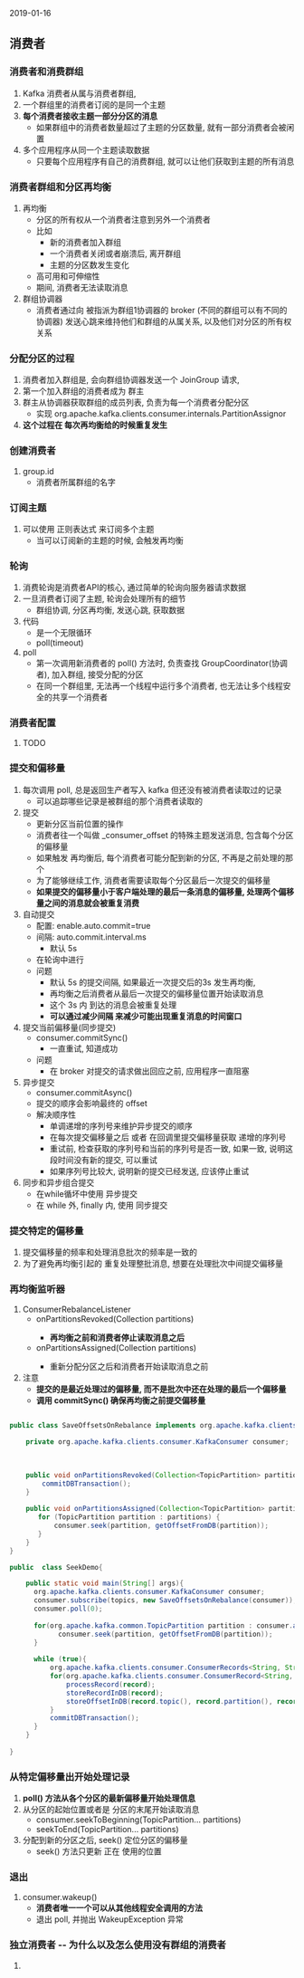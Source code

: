 2019-01-16

## 消费者

### 消费者和消费群组
1. Kafka 消费者从属与消费者群组, 
2. 一个群组里的消费者订阅的是同一个主题
3. **每个消费者接收主题一部分分区的消息**
    - 如果群组中的消费者数量超过了主题的分区数量, 就有一部分消费者会被闲置
4. 多个应用程序从同一个主题读取数据
    - 只要每个应用程序有自己的消费群组, 就可以让他们获取到主题的所有消息
    
### 消费者群组和分区再均衡
1. 再均衡
    - 分区的所有权从一个消费者注意到另外一个消费者
    - 比如
        - 新的消费者加入群组
        - 一个消费者关闭或者崩溃后, 离开群组
        - 主题的分区数发生变化
    - 高可用和可伸缩性
    - 期间, 消费者无法读取消息
2. 群组协调器
    - 消费者通过向 被指派为群组1协调器的 broker (不同的群组可以有不同的协调器) 发送心跳来维持他们和群组的从属关系, 以及他们对分区的所有权关系

### 分配分区的过程
1. 消费者加入群组是, 会向群组协调器发送一个 JoinGroup 请求, 
2. 第一个加入群组的消费者成为 群主
3. 群主从协调器获取群组的成员列表, 负责为每一个消费者分配分区
    - 实现 org.apache.kafka.clients.consumer.internals.PartitionAssignor
4. **这个过程在 每次再均衡给的时候重复发生**

### 创建消费者
1. group.id
    - 消费者所属群组的名字
    
### 订阅主题
1. 可以使用 正则表达式 来订阅多个主题
    - 当可以订阅新的主题的时候, 会触发再均衡

### 轮询
1. 消费轮询是消费者API的核心, 通过简单的轮询向服务器请求数据
2. 一旦消费者订阅了主题, 轮询会处理所有的细节
    - 群组协调, 分区再均衡, 发送心跳, 获取数据
3. 代码
    - 是一个无限循环
    - poll(timeout) 
4. poll
    - 第一次调用新消费者的 poll() 方法时, 负责查找 GroupCoordinator(协调者), 加入群组, 接受分配的分区 
    - 在同一个群组里, 无法再一个线程中运行多个消费者, 也无法让多个线程安全的共享一个消费者
    
### 消费者配置
1. TODO

### 提交和偏移量
1. 每次调用 poll, 总是返回生产者写入 kafka 但还没有被消费者读取过的记录
    - 可以追踪哪些记录是被群组的那个消费者读取的
2. 提交
    - 更新分区当前位置的操作
    - 消费者往一个叫做 _consumer_offset 的特殊主题发送消息, 包含每个分区的偏移量
    - 如果触发 再均衡后, 每个消费者可能分配到新的分区, 不再是之前处理的那个
    - 为了能够继续工作, 消费者需要读取每个分区最后一次提交的偏移量
    - **如果提交的偏移量小于客户端处理的最后一条消息的偏移量, 处理两个偏移量之间的消息就会被重复消费**
3. 自动提交
    - 配置: enable.auto.commit=true
    - 间隔: auto.commit.interval.ms
        - 默认 5s
    - 在轮询中进行
    - 问题
        - 默认 5s 的提交间隔, 如果最近一次提交后的3s 发生再均衡, 
        - 再均衡之后消费者从最后一次提交的偏移量位置开始读取消息
        - 这个 3s 内 到达的消息会被重复处理
        - **可以通过减少间隔 来减少可能出现重复消息的时间窗口**
4. 提交当前偏移量(同步提交)
    - consumer.commitSync()
        - 一直重试, 知道成功 
    - 问题
        - 在 broker 对提交的请求做出回应之前, 应用程序一直阻塞
5. 异步提交
    - consumer.commitAsync()
    - 提交的顺序会影响最终的 offset
    - 解决顺序性
        - 单调递增的序列号来维护异步提交的顺序
        - 在每次提交偏移量之后 或者 在回调里提交偏移量获取 递增的序列号
        - 重试前, 检查获取的序列号和当前的序列号是否一致, 如果一致, 说明这段时间没有新的提交, 可以重试
        - 如果序列号比较大, 说明新的提交已经发送, 应该停止重试
6. 同步和异步组合提交
    - 在while循坏中使用 异步提交
    - 在 while 外, finally 内, 使用 同步提交

### 提交特定的偏移量
1. 提交偏移量的频率和处理消息批次的频率是一致的
2. 为了避免再均衡引起的 重复处理整批消息, 想要在处理批次中间提交偏移量


### 再均衡监听器
1. ConsumerRebalanceListener
    - onPartitionsRevoked(Collection<TopicPartition> partitions)
        - **再均衡之前和消费者停止读取消息之后**   
    - onPartitionsAssigned(Collection<TopicPartition> partitions)
        - 重新分配分区之后和消费者开始读取消息之前
2. 注意
    - **提交的是最近处理过的偏移量, 而不是批次中还在处理的最后一个偏移量** 
    - **调用 commitSync() 确保再均衡之前提交偏移量**

    
```java

public class SaveOffsetsOnRebalance implements org.apache.kafka.clients.consumer.ConsumerRebalanceListener{

    private org.apache.kafka.clients.consumer.KafkaConsumer consumer;
    
    

    public void onPartitionsRevoked(Collection<TopicPartition> partitions){
        commitDBTransaction();
    }
    
    public void onPartitionsAssigned(Collection<TopicPartition> partitions){
       for (TopicPartition partition : partitions) {
           consumer.seek(partition, getOffsetFromDB(partition));
       }
    }
}

public  class SeekDemo{

    public static void main(String[] args){
      org.apache.kafka.clients.consumer.KafkaConsumer consumer;
      consumer.subscribe(topics, new SaveOffsetsOnRebalance(consumer));
      consumer.poll(0);
      
      for(org.apache.kafka.common.TopicPartition partition : consumer.assignment()){
            consumer.seek(partition, getOffsetFromDB(partition));          
      }
      
      while (true){
          org.apache.kafka.clients.consumer.ConsumerRecords<String, String> records = consumer.poll(100);
          for(org.apache.kafka.clients.consumer.ConsumerRecord<String, String> record : records){
              processRecord(record);
              storeRecordInDB(record);
              storeOffsetInDB(record.topic(), record.partition(), record.offset());
          }
          commitDBTransaction();
      }
    }
    
}

```

    
### 从特定偏移量出开始处理记录
1. **poll() 方法从各个分区的最新偏移量开始处理信息**
2. 从分区的起始位置或者是 分区的末尾开始读取消息
    - consumer.seekToBeginning(TopicPartition... partitions)
    - seekToEnd(TopicPartition... partitions)
3. 分配到新的分区之后, seek() 定位分区的偏移量
    - seek() 方法只更新 正在 使用的位置
    
### 退出
1. consumer.wakeup()
    - **消费者唯一一个可以从其他线程安全调用的方法**
    - 退出 poll, 并抛出 WakeupException 异常
    
### 独立消费者 -- 为什么以及怎么使用没有群组的消费者
1. 